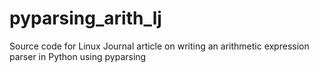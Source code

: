 # pyparsing_arith_lj
Source code for Linux Journal article on writing an arithmetic expression parser in Python using pyparsing

